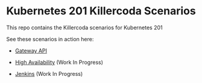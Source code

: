 # Kubernetes 201 Killercoda Scenarios

This repo contains the Killercoda scenarios for Kubernetes 201

See these scenarios in action here:

- [Gateway API](https://killercoda.com/dano1/scenario/gateway-api)

- [High Availability](https://killercoda.com/dano1/scenario/high-availability) (Work In Progress)

- [Jenkins](https://killercoda.com/dano1/scenario/jenkins) (Work In Progress)
